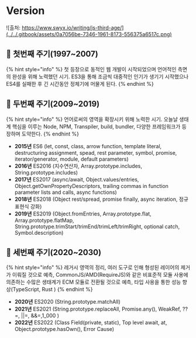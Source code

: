 # Version

![출처: https://www.swyx.io/writing/js-third-age/](../../.gitbook/assets/0a7056be-7346-1961-8173-556375a6517c.png)

## 🐇 첫번째 주기(1997\~2007)

{% hint style="info" %}
첫 등장으로 동적인 웹 개발이 시작되었으며 언어적인 측면의 완성을 위해 노력했던 시기. ES3을 통해 조금씩 대중적인 인기가 생기기 시작했으나 ES4를 실패한 후 긴 시간동안 정체기에 머물게 된다.
{% endhint %}

## 🐇 두번째 주기(2009\~2019)

{% hint style="info" %}
언어로써의 영역을 확장시키 위해 노력한 시기. 오늘날 생태계 핵심을 이루는 Node, NPM, Transpiler, build, bundler, 다양한 프레임워크가 등장하며 도약한다.
{% endhint %}

* **2015년** ES6 (let, const, class, arrow function, template literal, destructuring assignment, spead, rest parameter, symbol, promise, iterator/generator, module, default parameters)
* **2016년** ES2016 (지수연산자, Array.prototype.includes, String.prototype.includes)
* **2017년** ES2017 (async/await, Object.values/entries, Object.getOwnPropertyDescriptors, trailing commas in function parameter lists and calls, async functions)
* **2018년** ES2018 (Object rest/spread, promise finally, async iteration, 정규표현식 강화)
* **2019년** ES2019 (Object.fromEntries, Array.prototype.flat, Array.prototype.flatMap, String.prototype.trimStart/trimEnd/trimLeft/trimRight, optional catch, Symbol.description)

## 🐇 세번째 주기(2020\~2030)

{% hint style="info" %}
레거시 영역의 정리, 여러 도구로 인해 형성된 레이어의 제거가 이뤄질 것으로 예측, CommonJS/AMD(RequireJS)와 같은 비표준적 모듈 사용에 의존하는 수많은 생태계가 ECM 모듈로 전환될 것으로 예측, 타입 사용을 통한 성능 향상(TypeScript, Rust ) &#x20;
{% endhint %}

* **2020년** ES2020 (String.prototype.matchAll)
* **2021년** ES2021 (String.prototype.replaceAll, Promise.any(), WeakRef, ??=, ||=, &&=,1\_000  )
* **2022년** ES2022 (Class Field(private, static), Top level await, at, Object.prototype.hasOwn(), Error Cause)

